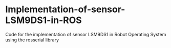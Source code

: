 # Implementation-of-sensor-LSM9DS1-in-ROS
Code for the implementation of sensor LSM9DS1 in Robot Operating System using the rosserial library 
